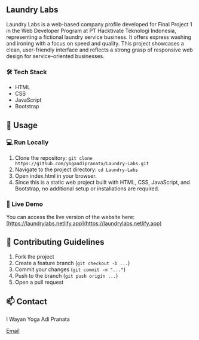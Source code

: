 ## Laundry Labs

Laundry Labs is a web-based company profile developed for Final Project 1 in the Web Developer Program at PT Hacktivate Teknologi Indonesia, representing a fictional laundry service business. It offers express washing and ironing with a focus on speed and quality. This project showcases a clean, user-friendly interface and reflects a strong grasp of responsive web design for service-oriented businesses.

### 🛠️ Tech Stack
* HTML
* CSS
* JavaScript
* Bootstrap

## 🚀 Usage

### 💻 Run Locally
1. Clone the repository:
```git clone https://github.com/yogaadipranata/Laundry-Labs.git```
2. Navigate to the project directory:
```cd Laundry-Labs```
3. Open index.html in your browser.
4. Since this is a static web project built with HTML, CSS, JavaScript, and Bootstrap, no additional setup or installations are required.

### 🔗 Live Demo
You can access the live version of the website here:  
[https://laundrylabs.netlify.app](https://laundrylabs.netlify.app)

## 🤝 Contributing Guidelines
1. Fork the project
2. Create a feature branch (```git checkout -b ...```)
3. Commit your changes (```git commit -m "..."```)
4. Push to the branch (```git push origin ...```)
5. Open a pull request

## 📫 Contact
I Wayan Yoga Adi Pranata

[Email](mailto:yogaadipranata10@gmail.com)
